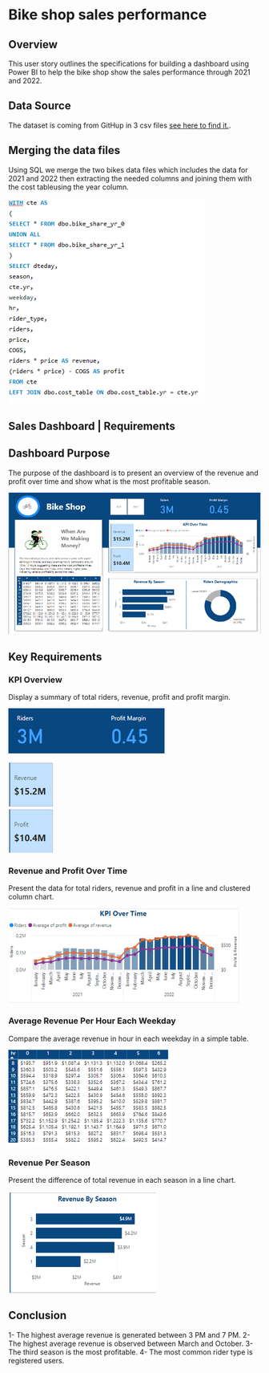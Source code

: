 # Bike shop sales performance




## Overview


This user story outlines the specifications for building a dashboard using Power BI to help the bike shop show the sales performance through 2021 and 2022. 




## Data Source


The dataset is coming from GitHup in 3 csv files [see here to find it.](https://github.com/Gaelim/YT_bike_share).




## Merging the data files


Using SQL we merge the two bikes data files which includes the data for 2021 and 2022 then extracting the needed columns and joining them with the cost tableusing the year column.


![SQL-Code](assets/images/sql.png)




## Sales Dashboard | Requirements


## Dashboard Purpose


The purpose of the dashboard is to present an overview of the revenue and profit over time and show what is the most profitable season.


![Dashboard-image](assets/images/dashboard.png)




## Key Requirements



### KPI Overview


Display a summary of total riders, revenue, profit and profit margin.


![KPIS](assets/images/kpi.png)


![KPIS](assets/images/kpi2.png)




### Revenue and Profit Over Time
 
 
Present the data for total riders, revenue and profit in a line and clustered column chart.

 
![Revenue-And-Profit-Overtime](assets/images/timeseries.png)




### Average Revenue Per Hour Each Weekday
 
 
Compare the average revenue in hour in each weekday in a simple table.


![Average-Revenue-Per-Hour-Each-Weekday](assets/images/table.png)




### Revenue Per Season
 
 
Present the difference of total revenue in each season in a line chart.


![Revenue-Per-Season](assets/images/revenue_per_season.png)




## Conclusion


1- The highest average revenue is generated between 3 PM and 7 PM.
2- The highest average revenue is observed between March and October.
3- The third season is the most profitable.
4- The most common rider type is registered users.




